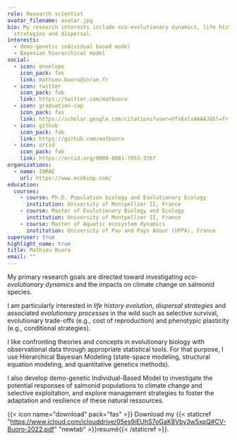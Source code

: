 ```yaml
---
role: Research scientist
avatar_filename: avatar.jpg
bio: My research interests include eco-evolutionary dynamics, life history
  strategies and dispersal.
interests:
  - demo-genetic individual based model
  - Bayesian hierarchical model
social:
  - icon: envelope
    icon_pack: fas
    link: mathieu.buoro@inrae.fr
  - icon: twitter
    icon_pack: fab
    link: https://twitter.com/matbuoro
  - icon: graduation-cap
    icon_pack: fas
    link: https://scholar.google.com/citations?user=Vfs6xloAAAAJ&hl=fr
  - icon: github
    icon_pack: fab
    link: https://github.com/matbuoro
  - icon: orcid
    icon_pack: fab
    link: https://orcid.org/0000-0001-7053-3767
organizations:
  - name: INRAE
    url: https://www.ecobiop.com/
education:
  courses:
    - course: Ph.D, Population biology and Evolutionary Ecology
      institution: University of Montpellier II, France
    - course: Master of Evolutionary Biology and Ecology
      institution: University of Montpellier II, France
    - course: Master of Aquatic ecosystem dynamics
      institution: University of Pau and Pays Adour (UPPA), France
superuser: true
highlight_name: true
title: Mathieu Buoro
email: ""
---
```

My primary research goals are directed toward investigating *eco-evolutionary dynamics* and the impacts on climate change on salmonid species. 

I am particularly interested in *life history evolution*, *dispersal strategies* and associated *evolutionary processes* in the wild such as selective survival, evolutionary trade-offs (e.g., cost of reproduction) and phenotypic plasticity (e.g., conditional strategies).  

I like confronting theories and concepts in evolutionary biology with observational data through appropriate statistical tools. For that purpose, I use Hierarchical Bayesian Modeling (state-space modeling, structural equation modeling, and quantitative genetics methods). 

I also develop demo-genetic Individual-Based Model to investigate the potential responses of salmonid populations to climate change and selective exploitation, and  explore management strategies to foster the adaptation and resilience of these natural ressources.

{{< icon name="download" pack="fas" >}} Download my {{< staticref "https://www.icloud.com/iclouddrive/05es9iEUhS7oGaK8Vby3w5xpQ#CV-Buoro-2022.pdf" "newtab" >}}resumé{{< /staticref >}}.